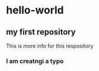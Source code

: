 # hello-world
## my first repository
This is more info for this respository

### I am creatngi a typo
